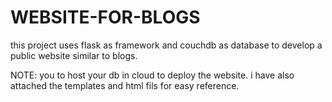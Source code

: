 # WEBSITE-FOR-BLOGS
this project uses flask as framework  and couchdb as database to develop a public website similar to blogs.

NOTE:
you to host your db in cloud to deploy the website. 
i have also attached the templates and html fils for easy reference.
